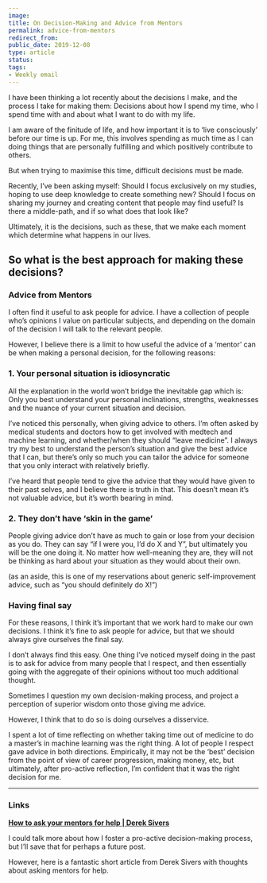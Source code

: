 ```yaml
---
image: 
title: On Decision-Making and Advice from Mentors
permalink: advice-from-mentors
redirect_from: 
public_date: 2019-12-08
type: article
status: 
tags:
- Weekly email
---
```


I have been thinking a lot recently about the decisions I make, and the process I take for making them: Decisions about how I spend my time, who I spend time with and about what I want to do with my life.

I am aware of the finitude of life, and how important it is to ‘live consciously’ before our time is up. For me, this involves spending as much time as I can doing things that are personally fulfilling and which positively contribute to others.

But when trying to maximise this time, difficult decisions must be made.

Recently, I’ve been asking myself: Should I focus exclusively on my studies, hoping to use deep knowledge to create something new? Should I focus on sharing my journey and creating content that people may find useful? Is there a middle-path, and if so what does that look like?

Ultimately, it is the decisions, such as these, that we make each moment which determine what happens in our lives.

## **So what is the best approach for making these decisions?**

### **Advice from Mentors**

I often find it useful to ask people for advice. I have a collection of people who’s opinions I value on particular subjects, and depending on the domain of the decision I will talk to the relevant people.

However, I believe there is a limit to how useful the advice of a ‘mentor’ can be when making a personal decision, for the following reasons:

### **1. Your personal situation is idiosyncratic**

All the explanation in the world won’t bridge the inevitable gap which is: Only you best understand your personal inclinations, strengths, weaknesses and the nuance of your current situation and decision.

I’ve noticed this personally, when giving advice to others. I’m often asked by medical students and doctors how to get involved with medtech and machine learning, and whether/when they should “leave medicine”. I always try my best to understand the person’s situation and give the best advice that I can, but there’s only so much you can tailor the advice for someone that you only interact with relatively briefly.

I’ve heard that people tend to give the advice that they would have given to their past selves, and I believe there is truth in that. This doesn’t mean it’s not valuable advice, but it’s worth bearing in mind.

### **2. They don’t have ‘skin in the game’**

People giving advice don’t have as much to gain or lose from your decision as you do. They can say “if I were you, I’d do X and Y”, but ultimately you will be the one doing it. No matter how well-meaning they are, they will not be thinking as hard about your situation as they would about their own.

(as an aside, this is one of my reservations about generic self-improvement advice, such as “you should definitely do X!”)

### **Having final say**

For these reasons, I think it’s important that we work hard to make our own decisions. I think it’s fine to ask people for advice, but that we should always give ourselves the final say.

I don’t always find this easy. One thing I’ve noticed myself doing in the past is to ask for advice from many people that I respect, and then essentially going with the aggregate of their opinions without too much additional thought.

Sometimes I question my own decision-making process, and project a perception of superior wisdom onto those giving me advice.

However, I think that to do so is doing ourselves a disservice.

I spent a lot of time reflecting on whether taking time out of medicine to do a master’s in machine learning was the right thing. A lot of people I respect gave advice in both directions. Empirically, it may not be the ‘best’ decision from the point of view of career progression, making money, etc, but ultimately, after pro-active reflection, I’m confident that it was the right decision for me.

---

### Links

[**How to ask your mentors for help | Derek Sivers**](https://sivers.org/ment?utm_campaign=Chris%20Lovejoy&utm_medium=email&utm_source=Revue%20newsletter)

I could talk more about how I foster a pro-active decision-making process, but I’ll save that for perhaps a future post.

However, here is a fantastic short article from Derek Sivers with thoughts about asking mentors for help.